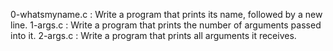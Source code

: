 0-whatsmyname.c : Write a program that prints its name, followed by a new line.
1-args.c : Write a program that prints the number of arguments passed into it.
2-args.c : Write a program that prints all arguments it receives.
